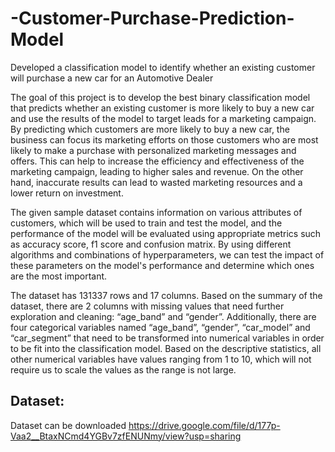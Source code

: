 # -Customer-Purchase-Prediction-Model
Developed a classification model to identify whether an existing customer will purchase a new car for an Automotive Dealer

The goal of this project is to develop the best binary classification model that predicts
whether an existing customer is more likely to buy a new car and use the results of the
model to target leads for a marketing campaign. By predicting which customers are more
likely to buy a new car, the business can focus its marketing efforts on those customers who
are most likely to make a purchase with personalized marketing messages and offers. This
can help to increase the efficiency and effectiveness of the marketing campaign, leading to
higher sales and revenue. On the other hand, inaccurate results can lead to wasted
marketing resources and a lower return on investment.

The given sample dataset contains information on various attributes of customers, which will
be used to train and test the model, and the performance of the model will be evaluated
using appropriate metrics such as accuracy score, f1 score and confusion matrix. By using
different algorithms and combinations of hyperparameters, we can test the impact of these
parameters on the model's performance and determine which ones are the most important.

The dataset has 131337 rows and 17 columns. Based on the summary of the dataset, there
are 2 columns with missing values that need further exploration and cleaning: “age_band”
and “gender”. Additionally, there are four categorical variables named “age_band”, “gender”,
“car_model” and “car_segment” that need to be transformed into numerical variables in order
to be fit into the classification model. Based on the descriptive statistics, all other numerical
variables have values ranging from 1 to 10, which will not require us to scale the values as
the range is not large. 

## Dataset:
Dataset can be downloaded https://drive.google.com/file/d/177p-Vaa2__BtaxNCmd4YGBv7zfENUNmy/view?usp=sharing
